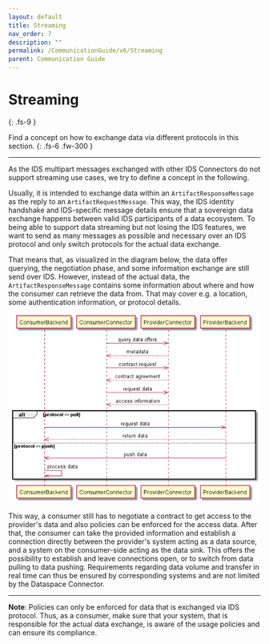 ```yaml
---
layout: default
title: Streaming
nav_order: 7
description: ""
permalink: /CommunicationGuide/v6/Streaming
parent: Communication Guide
---
```


# Streaming
{: .fs-9 }

Find a concept on how to exchange data via different protocols in this section.
{: .fs-6 .fw-300 }

---

As the IDS multipart messages exchanged with other IDS Connectors do not support streaming use
cases, we try to define a concept in the following.

Usually, it is intended to exchange data within an `ArtifactResponseMessage` as the reply to an
`ArtifactRequestMessage`. This way, the IDS identity handshake and IDS-specific message details
ensure that a sovereign data exchange happens between valid IDS participants of a data ecosystem.
To being able to support data streaming but not losing the IDS features, we want to send as many
messages as possible and necessary over an IDS protocol and only switch protocols for the actual
data exchange.

That means that, as visualized in the diagram below, the data offer querying, the negotiation phase,
and some information exchange are still send over IDS. However, instead of the actual data, the
`ArtifactResponseMessage` contains some information about where and how the consumer can retrieve
the data from. That may cover e.g. a location, some authentication information, or protocol details.

![Sequence Diagram Data Exchange](../../../assets/images/diagram/data_exchange_protocol.png)

This way, a consumer still has to negotiate a contract to get access to the provider's data and also
policies can be enforced for the access data. After that, the consumer can take the provided
information and establish a connection directly between the provider's system acting as a data
source, and a system on the consumer-side acting as the data sink.
This offers the possibility to establish and leave connections open, or to switch from data pulling
to data pushing. Requirements regarding data volume and transfer in real time can thus be ensured by
corresponding systems and are not limited by the Dataspace Connector.

---

**Note**: Policies can only be enforced for data that is exchanged via IDS protocol. Thus, as a
consumer, make sure that your system, that is responsible for the actual data exchange, is aware of
the usage policies and can ensure its compliance.
